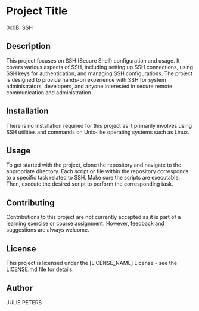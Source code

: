 # Project Title

0x0B. SSH

## Description
This project focuses on SSH (Secure Shell) configuration and usage. It covers various aspects of SSH, including setting up SSH connections, using SSH keys for authentication, and managing SSH configurations. The project is designed to provide hands-on experience with SSH for system administrators, developers, and anyone interested in secure remote communication and administration.

## Installation
There is no installation required for this project as it primarily involves using SSH utilities and commands on Unix-like operating systems such as Linux.

## Usage
To get started with the project, clone the repository and navigate to the appropriate directory. Each script or file within the repository corresponds to a specific task related to SSH. Make sure the scripts are executable. Then, execute the desired script to perform the corresponding task.

## Contributing
Contributions to this project are not currently accepted as it is part of a learning exercise or course assignment. However, feedback and suggestions are always welcome.

## License
This project is licensed under the [LICENSE_NAME] License - see the [LICENSE.md](LICENSE.md) file for details.

## Author
JULIE PETERS


